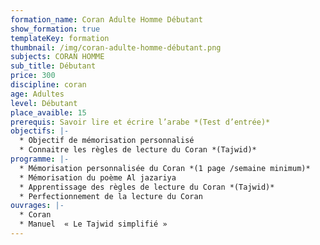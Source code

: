 ```yaml
---
formation_name: Coran Adulte Homme Débutant
show_formation: true
templateKey: formation
thumbnail: /img/coran-adulte-homme-débutant.png
subjects: CORAN HOMME
sub_title: Débutant
price: 300
discipline: coran
age: Adultes
level: Débutant
place_avaible: 15
prerequis: Savoir lire et écrire l’arabe *(Test d’entrée)*
objectifs: |-
  * Objectif de mémorisation personnalisé
  * Connaitre les règles de lecture du Coran *(Tajwid)*
programme: |-
  * Mémorisation personnalisée du Coran *(1 page /semaine minimum)*
  * Mémorisation du poème Al jazariya
  * Apprentissage des règles de lecture du Coran *(Tajwid)*
  * Perfectionnement de la lecture du Coran
ouvrages: |-
  * Coran
  * Manuel  « Le Tajwid simplifié »
---
```

